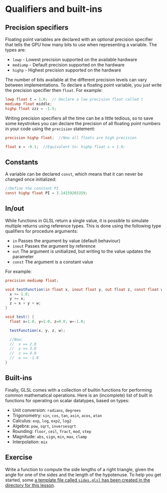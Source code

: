 # Qualifiers and built-ins

## Precision specifiers

Floating point variables are declared with an optional precision specifier that tells the GPU how many bits to use when representing a variable. The types are:

* `lowp` - Lowest precision supported on the available hardware
* `mediump` - Default precision supported on the hardware
* `highp` - Highest precision supported on the hardware

The number of bits available at the different precision levels can vary between implementations. To declare a floating point variable, you just write the precision specifier then `float`.  For example:

```glsl
lowp float t = 1.0;  // Declare a low precision float called t
mediump float middle;
highp float zzz = -1.5;
```

Writing precision specifiers all the time can be a little tedious, so to save some keystrokes you can declare the precision of all floating point numbers in your code using the `precision` statement:

```glsl
precision highp float;  //Now all floats are high precision

float x = -0.1;  //Equivalent to: highp float x = 1.0;
```

## Constants

A variable can be declared `const`, which means that it can never be changed once initialized:

```glsl
//Define the constant PI
const highp float PI = 3.14159265359;
```

## In/out

While functions in GLSL return a single value, it is possible to simulate multiple returns using reference types. This is done using the following type qualifiers for procedure arguments:

* `in` Passes the argument by value (default behaviour)
* `inout` Passes the argument by reference
* `out` The argument is unitialized, but writing to the value updates the parameter
* `const` The argument is a constant value

For example:

```glsl
precision mediump float;

void testFunction(in float x, inout float y, out float z, const float w) {
  x += 1.0;
  y += x;
  z = x + y + w;
}

void test() {
  float x=1.0, y=1.0, z=0.0, w=-1.0;

  testFunction(x, y, z, w);

  //Now:
  //  x == 2.0
  //  y == 3.0
  //  z == 4.0
  //  w == -1.0
}
```

## Built-ins

Finally, GLSL comes with a collection of builtin functions for performing common mathematical operations.  Here is an (incomplete) list of built in functions for operating on scalar datatypes, based on types:

* Unit conversion: `radians`, `degrees`
* Trigonometry: `sin`, `cos`, `tan`, `asin`, `acos`, `atan`
* Calculus:  `exp`, `log`, `exp2`, `log2`
* Algebra: `pow`, `sqrt`, `inversesqrt`
* Rounding: `floor`, `ceil`, `fract`, `mod`, `step`
* Magnitude: `abs`, `sign`, `min`, `max`, `clamp`
* Interpolation: `mix`

## Exercise

Write a function to compute the side lengths of a right triangle, given the angle for one of the sides and the length of the hypotenuse. To help you get started, some <a href="/open/qualifiers" target="_blank">a template file called `sides.glsl` has been created in the directory for this lesson</a>.